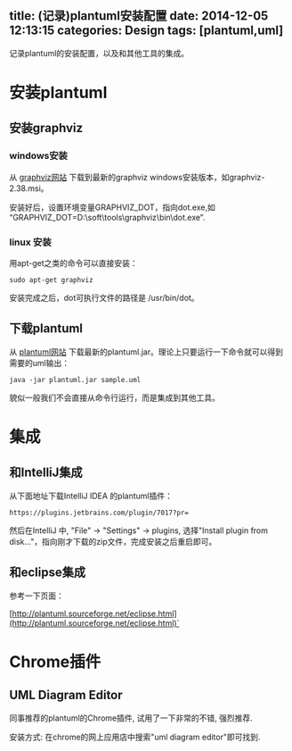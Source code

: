 title: (记录)plantuml安装配置
date: 2014-12-05 12:13:15
categories: Design
tags: [plantuml,uml]
---

记录plantuml的安装配置，以及和其他工具的集成。

<!--more-->

#  安装plantuml

## 安装graphviz

### windows安装

从 [graphviz网站](http://www.graphviz.org/Download_windows.php) 下载到最新的graphviz windows安装版本，如graphviz-2.38.msi。

安装好后，设置环境变量GRAPHVIZ_DOT，指向dot.exe,如 “GRAPHVIZ_DOT=D:\soft\tools\graphviz\bin\dot.exe”.

### linux 安装

用apt-get之类的命令可以直接安装：

	sudo apt-get graphviz

安装完成之后，dot可执行文件的路径是 /usr/bin/dot。

## 下载plantuml

从 [plantuml网站](http://plantuml.sourceforge.net/download.html) 下载最新的plantuml.jar。理论上只要运行一下命令就可以得到需要的uml输出：

`java -jar plantuml.jar sample.uml`

貌似一般我们不会直接从命令行运行，而是集成到其他工具。

# 集成

## 和IntelliJ集成

从下面地址下载IntelliJ IDEA  的plantuml插件：

`https://plugins.jetbrains.com/plugin/7017?pr=`

然后在IntelliJ 中, "File" -> "Settings" -> plugins, 选择"Install plugin from disk..."，指向刚才下载的zip文件，完成安装之后重启即可。

## 和eclipse集成

参考一下页面：

[http://plantuml.sourceforge.net/eclipse.html](http://plantuml.sourceforge.net/eclipse.html)`

# Chrome插件

## UML Diagram Editor

同事推荐的plantuml的Chrome插件, 试用了一下非常的不错, 强烈推荐.

安装方式: 在chrome的网上应用店中搜索"uml diagram editor"即可找到.
